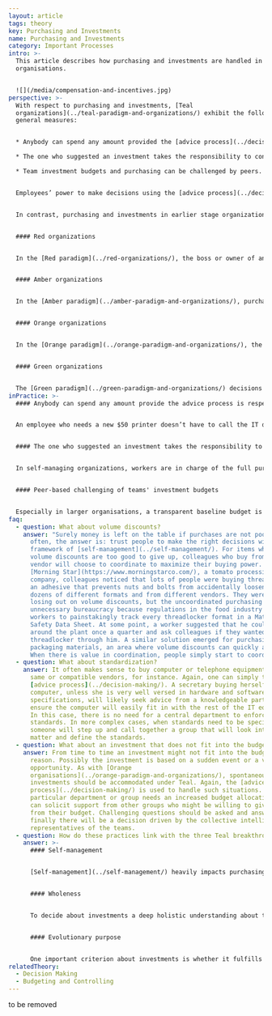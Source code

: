 ```yaml
---
layout: article
tags: theory
key: Purchasing and Investments
name: Purchasing and Investments
category: Important Processes
intro: >-
  This article describes how purchasing and investments are handled in Teal
  organisations.


  ![](/media/compensation-and-incentives.jpg)
perspective: >-
  With respect to purchasing and investments, [Teal
  organizations](../teal-paradigm-and-organizations/) exhibit the following
  general measures:


  * Anybody can spend any amount provided the [advice process](../decision-making/) is respected.

  * The one who suggested an investment takes the responsibility to conduct and monitor the purchasing process.

  * Team investment budgets and purchasing can be challenged by peers.


  Employees’ power to make decisions using the [advice process](../decision-making/) is perhaps most evident when it comes to spending company money. In [self-managing](../self-management/) organizations there are no authorization limits and no procurement departments. Employees or teams do the analysis, create the necessary specifications, visit and negotiate with suppliers, and even secure financing from the bank if needed.


  In contrast, purchasing and investments in earlier stage organizations can be characterized as follows:


  #### Red organizations


  In the [Red paradigm](../red-organizations/), the boss or owner of an organisation decides generally on his own what to purchase or where to invest. There are typically no formal documented processes. Investments are made opportunistically, even impulsively, based on the boss's preferences. 


  #### Amber organizations


  In the [Amber paradigm](../amber-paradigm-and-organizations/), purchases and investments are made by dedicated top level resources within the hierarchy following simple, but strict rules. Investments are now less impulsive following medium or long term planning. Purchasing itself could be done at lower levels of an organisation, as long as it follows defined rules. Control mechanisms typically exist ensuring compliance to these rules.


  #### Orange organizations


  In the [Orange paradigm](../orange-paradigm-and-organizations/), the strict general rules of the Amber paradigm become more open and fluid. Rules can be questioned or changed to support innovation. Parts of the organisation are empowered to decide on purchasing and investments within a given range on their own. The [breakthrough of Accountability](../orange-paradigm-and-organizations/) is an important step to distribute investment decisions within the organisation (e.g. into projects) to innovate more and faster. Distributed investment decisions are accepted as long as they follow the overall direction formulated by the top management and the teams reach the desired outcome. A frontline manager might be free to spend up to $1,000 but require authorization from his bosses beyond that amount; a unit manager might have spending power up to $10,000 and a plant manager up to $100,000. Whatever the amounts, the purchase order must generally proceed through a central procurement department that coordinates the relationships and negotiations with suppliers.


  #### Green organizations


  The [Green paradigm](../green-paradigm-and-organizations/) decisions about purchasing and investments are pushed more to the frontline workers. The top down planning of [Orange organisations](../orange-paradigm-and-organizations/) is enriched by bottom up processes involving the operational experts. The [breakthough Empowerment](../green-paradigm-and-organizations/) activates creativity and responsibility of the teams giving enough space to purchase or invest within budget boundaries and within the values system of the organisation. Most organizations still have authorization limits in place. More decentralized or distributed procurement processes (often supported by software tools) should speed up decision processes and enhance the agility of operations teams.
inPractice: >-
  #### Anybody can spend any amount provide the advice process is respected


  An employee who needs a new $50 printer doesn’t have to call the IT department, hope for a green light from his boss, and wait the days or weeks it takes for the printer to arrive. He can simply head down to the specific shop or website and buy a printer. In principle, any person can spend any amount of money, provided he has sought the necessary advice before making the decision; the larger the purchase, the more people are typically involved in the [advice process](../decision-making/). In hierarchical organizations, when engineers do the analysis and choose a machine model, workers often complain about the new machine and drag their feet when it comes to learning how to operate it. When they have chosen the model, there is no such resistance to change. Organizations might vary in how to conduct the advice process, with some employing formal, written rules while others adopting a more informal, ad hoc process. Whatever specific process finally is chosen, it is based on transparency and trust.


  #### The one who suggested an investment takes the responsibility to conduct and monitor the purchasing process


  In self-managing organizations, workers are in charge of the full purchasing or investment process. They do the analysis, write up the necessary specifications, visit and negotiate with suppliers, and secure financing from the bank if needed. It does not necessarily mean that the initiator needs to conduct all steps on his own, but at least he takes the responsibility from start to end.


  #### Peer-based challenging of teams' investment budgets


  Especially in larger organisations, a transparent baseline budget is very helpful to let teams monitor whether a new investment can and should be funded or not. Different from non-Teal organisations, investment budgets aren't given or confirmed from higher levels of management. They are created based on realistic assumptions of the teams about what needs to be purchased during a planning period. If the collected numbers are in balance to expected revenues and seem reasonable, the investment budget is set. Any investments fitting into it don't need further investigation as long as the [advice process](../decision-making/) is conducted. Companies like [Morning Star](https://www.morningstarco.com/) do annual intensive budget planning sessions, in which each team presents its investment plans to a panel of peers for advice. Teams that are not performing well are likely to be challenged as to whether spending money is really the best way to fix their problems.
faq:
  - question: What about volume discounts?
    answer: "Surely money is left on the table if purchases are not pooled? As
      often, the answer is: trust people to make the right decisions within the
      framework of [self-management](../self-management/). For items where
      volume discounts are too good to give up, colleagues who buy from the same
      vendor will choose to coordinate to maximize their buying power. At
      [Morning Star](https://www.morningstarco.com/), a tomato processing
      company, colleagues noticed that lots of people were buying threadlocker,
      an adhesive that prevents nuts and bolts from accidentally loosening, in
      dozens of different formats and from different vendors. They were not only
      losing out on volume discounts, but the uncoordinated purchasing generated
      unnecessary bureaucracy because regulations in the food industry required
      workers to painstakingly track every threadlocker format in a Material
      Safety Data Sheet. At some point, a worker suggested that he could walk
      around the plant once a quarter and ask colleagues if they wanted to order
      threadlocker through him. A similar solution emerged for purchasing
      packaging materials, an area where volume discounts can quickly add up.
      When there is value in coordination, people simply start to coordinate."
  - question: What about standardization?
    answer: It often makes sense to buy computer or telephone equipment from the
      same or compatible vendors, for instance. Again, one can simply trust the
      [advice process](../decision-making/). A secretary buying herself a new
      computer, unless she is very well versed in hardware and software
      specifications, will likely seek advice from a knowledgeable party to
      ensure the computer will easily fit in with the rest of the IT equipment.
      In this case, there is no need for a central department to enforce
      standards. In more complex cases, when standards need to be specified,
      someone will step up and call together a group that will look into the
      matter and define the standards.
  - question: What about an investment that does not fit into the budget?
    answer: From time to time an investment might not fit into the budget for some
      reason. Possibly the investment is based on a sudden event or a valuable
      opportunity. As with [Orange
      organisations](../orange-paradigm-and-organizations/), spontaneous
      investments should be accommodated under Teal. Again, the [advice
      process](../decision-making/) is used to handle such situations. If a
      particular department or group needs an increased budget allocation, they
      can solicit support from other groups who might be willing to give a piece
      from their budget. Challenging questions should be asked and answered, but
      finally there will be a decision driven by the collective intelligence of
      representatives of the teams.
  - question: How do these practices link with the three Teal breakthroughs?
    answer: >-
      #### Self-management


      [Self-management](../self-management/) heavily impacts purchasing and investments. Every employee is enabled to take action and innovate in his working context. Investments are initiated from where they are needed. The [advice process](../decision-making/) creates a deeper understanding of the impacts of investments. The localized responsibility for purchasing leads to a greater satisfaction about what is bought because the user defines the specifications.


      #### Wholeness


      To decide about investments a deep holistic understanding about the inter-dependencies and reach of a decision is necessary. The [advice process](../decision-making/) creates a wide transparency about the impacts of an investment. Especially when it is a bigger amount of money, it is essential to understand the company's financial situation and investment impacts on others as a whole.


      #### Evolutionary purpose


      One important criterion about investments is whether it fulfills an [evolutionary purpose](../evolutionary-purpose/). Distributed investment decisions empower those sensing the organization's purpose to act in a way to serve that purpose.
relatedTheory:
  - Decision Making
  - Budgeting and Controlling
---
```

to be removed
